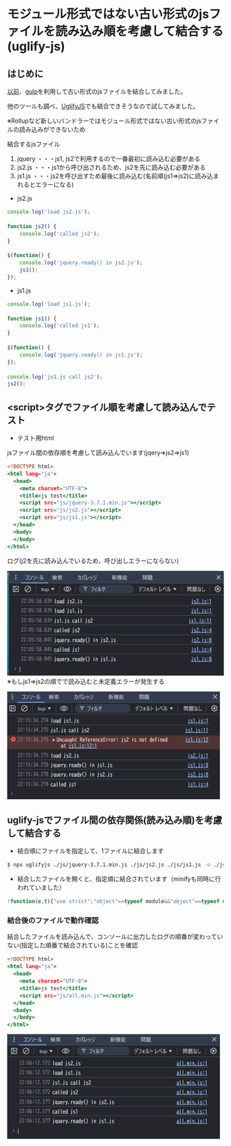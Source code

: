 # モジュール形式ではない古い形式のjsファイルを読み込み順を考慮して結合する(uglify-js)

## はじめに

[以前](https://github.com/murasuke/concat_conventional_js)、[gulp](https://github.com/gulpjs/gulp)を利用して古い形式のjsファイルを結合してみました。

他のツールも調べ、[UglifyJS](https://github.com/mishoo/UglifyJS)でも結合できそうなので試してみました。

※Rollupなど新しいバンドラーではモジュール形式ではない古い形式のjsファイルの読み込みができないため

結合するjsファイル
1. jquery ・・・js1, js2で利用するので一番最初に読み込む必要がある
2. js2.js ・・・js1から呼び出されるため、js2を先に読み込む必要がある
3. js1.js ・・・js2を呼び出すため最後に読み込む(名前順(js1⇒js2)に読み込まれるとエラーになる)

* js2.js

```js:js2.js
console.log('load js2.js');

function js2() {
	console.log('called js2');
}

$(function() {
	console.log('jquery.ready() in js2.js');
	js1();
});

```

* js1.js

```js:js1.js
console.log('load js1.js');

function js1() {
	console.log('called js1');
}

$(function() {
	console.log('jquery.ready() in js1.js');
});

console.log('js1.js call js2');
js2();

```

## &lt;script&gt;タグでファイル順を考慮して読み込んでテスト

* テスト用html

jsファイル間の依存順を考慮して読み込んでいます(jqery⇒js2⇒js1)

```html:index.html
<!DOCTYPE html>
<html lang="ja">
  <head>
    <meta charset="UTF-8">
    <title>js test</title>
    <script src="js/jquery-3.7.1.min.js"></script>
    <script src="js/js2.js"></script>
    <script src="js/js1.js"></script>
  </head>
  <body>
  </body>
</html>
```

ログ(j2を先に読み込んでいるため、呼び出しエラーにならない)

![alt text](./img/image.png)
※もしjs1⇒js2の順でで読み込むと未定義エラーが発生する

![alt text](./img/image-1.png)

## uglify-jsでファイル間の依存関係(読み込み順)を考慮して結合する

* 結合順にファイルを指定して、1ファイルに結合します

```bash
$ npx uglifyjs ./js/jquery-3.7.1.min.js ./js/js2.js ./js/js1.js -o ./js/all.min.js
```

* 結合したファイルを開くと、指定順に結合されています（minifyも同時に行われていました）

```js:all.min.js
!function(e,t){"use strict";"object"==typeof module&&"object"==typeof module.exports?module.exports=e.document?t(e,!0)/***** 中略 *****/console.log("load js2.js");function js2(){console.log("called js2")}$(function(){console.log("jquery.ready() in js2.js");js1()});console.log("load js1.js");function js1(){console.log("called js1")}$(function(){console.log("jquery.ready() in js1.js")});console.log("js1.js call js2");js2();

```

### 結合後のファイルで動作確認

結合したファイルを読み込んで、コンソールに出力したログの順番が変わっていない(指定した順番で結合されている)ことを確認

```html:index2.html
<!DOCTYPE html>
<html lang="ja">
  <head>
    <meta charset="UTF-8">
    <title>js test</title>
    <script src="js/all.min.js"></script>
  </head>
  <body>
  </body>
</html>

```

![alt text](./img/image-2.png)
